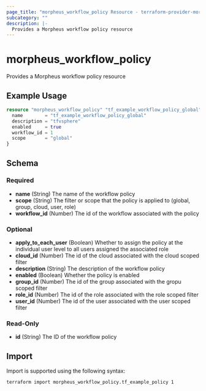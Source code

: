 ```yaml
---
page_title: "morpheus_workflow_policy Resource - terraform-provider-morpheus"
subcategory: ""
description: |-
  Provides a Morpheus workflow policy resource
---
```


# morpheus_workflow_policy

Provides a Morpheus workflow policy resource

## Example Usage

```terraform
resource "morpheus_workflow_policy" "tf_example_workflow_policy_global" {
  name        = "tf_example_workflow_policy_global"
  description = "tfvsphere"
  enabled     = true
  workflow_id = 1
  scope       = "global"
}
```

<!-- schema generated by tfplugindocs -->
## Schema

### Required

- **name** (String) The name of the workflow policy
- **scope** (String) The filter or scope that the policy is applied to (global, group, cloud, user, role)
- **workflow_id** (Number) The id of the workflow associated with the policy

### Optional

- **apply_to_each_user** (Boolean) Whether to assign the policy at the individual user level to all users assigned the associated role
- **cloud_id** (Number) The id of the cloud associated with the cloud scoped filter
- **description** (String) The description of the workflow policy
- **enabled** (Boolean) Whether the policy is enabled
- **group_id** (Number) The id of the group associated with the gropu scoped filter
- **role_id** (Number) The id of the role associated with the role scoped filter
- **user_id** (Number) The id of the user associated with the user scoped filter

### Read-Only

- **id** (String) The ID of the workflow policy

## Import

Import is supported using the following syntax:

```shell
terraform import morpheus_workflow_policy.tf_example_policy 1
```
